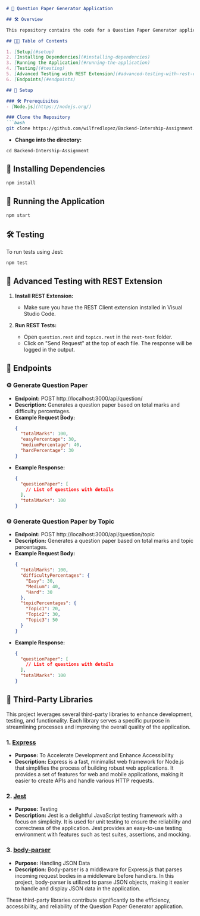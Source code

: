 

```markdown
# 🔗 Question Paper Generator Application

## 🛠 Overview

This repository contains the code for a Question Paper Generator application built using Express. It allows you to generate question papers based on various criteria such as total marks, difficulty percentages, and topic percentages. Testing is implemented using Jest.

## 👨‍💻 Table of Contents

1. [Setup](#setup)
2. [Installing Dependencies](#installing-dependencies)
3. [Running the Application](#running-the-application)
4. [Testing](#testing)
5. [Advanced Testing with REST Extension](#advanced-testing-with-rest-extension)
6. [Endpoints](#endpoints)

## 🔗 Setup

### 🛠 Prerequisites
- [Node.js](https://nodejs.org/)

### Clone the Repository
```bash
git clone https://github.com/wilfredlopez/Backend-Intership-Assignment.git
```

- **Change into the directory:**
```
cd Backend-Intership-Assignment
```

## 🔗 Installing Dependencies
```bash
npm install
```

## 🔗 Running the Application
```bash
npm start
```

## 🛠 Testing

To run tests using Jest:
```bash
npm test
```

## 🔗 Advanced Testing with REST Extension

1. **Install REST Extension:**
   - Make sure you have the REST Client extension installed in Visual Studio Code.

2. **Run REST Tests:**
   - Open `question.rest` and `topics.rest` in the `rest-test` folder.
   - Click on "Send Request" at the top of each file. The response will be logged in the output.

## 🔗 Endpoints

### ⚙️ Generate Question Paper
- **Endpoint:** POST http://localhost:3000/api/question/
- **Description:** Generates a question paper based on total marks and difficulty percentages.
- **Example Request Body:**
  ```json
  {
    "totalMarks": 100,
    "easyPercentage": 30,
    "mediumPercentage": 40,
    "hardPercentage": 30
  }
  ```
- **Example Response:**
  ```json
  {
    "questionPaper": [
      // List of questions with details
    ],
    "totalMarks": 100
  }
  ```

### ⚙️ Generate Question Paper by Topic
- **Endpoint:** POST http://localhost:3000/api/question/topic
- **Description:** Generates a question paper based on total marks and topic percentages.
- **Example Request Body:**
  ```json
  {
    "totalMarks": 100,
    "difficultyPercentages": {
      "Easy": 30,
      "Medium": 40,
      "Hard": 30
    },
    "topicPercentages": {
      "Topic1": 20,
      "Topic2": 30,
      "Topic3": 50
    }
  }
  ```
- **Example Response:**
  ```json
  {
    "questionPaper": [
      // List of questions with details
    ],
    "totalMarks": 100
  }
  ```

## 🔧 Third-Party Libraries

This project leverages several third-party libraries to enhance development, testing, and functionality. Each library serves a specific purpose in streamlining processes and improving the overall quality of the application.

### 1. [Express](https://expressjs.com/)
   - **Purpose:** To Accelerate Development and Enhance Accessibility
   - **Description:** Express is a fast, minimalist web framework for Node.js that simplifies the process of building robust web applications. It provides a set of features for web and mobile applications, making it easier to create APIs and handle various HTTP requests.

### 2. [Jest](https://jestjs.io/)
   - **Purpose:** Testing
   - **Description:** Jest is a delightful JavaScript testing framework with a focus on simplicity. It is used for unit testing to ensure the reliability and correctness of the application. Jest provides an easy-to-use testing environment with features such as test suites, assertions, and mocking.

### 3. [body-parser](https://www.npmjs.com/package/body-parser)
   - **Purpose:** Handling JSON Data
   - **Description:** Body-parser is a middleware for Express.js that parses incoming request bodies in a middleware before handlers. In this project, body-parser is utilized to parse JSON objects, making it easier to handle and display JSON data in the application.

These third-party libraries contribute significantly to the efficiency, accessibility, and reliability of the Question Paper Generator application. 

```  



